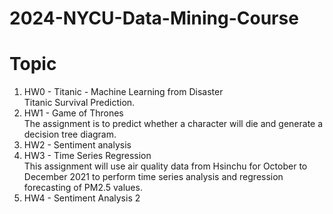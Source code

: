 # 2024-NYCU-Data-Mining-Course
# Topic
1. HW0 - Titanic - Machine Learning from Disaster  
Titanic Survival Prediction.
2. HW1 - Game of Thrones  
The assignment is to predict whether a character will die and generate a decision tree diagram.
3. HW2 - Sentiment analysis
4. HW3 - Time Series Regression  
This assignment will use air quality data from Hsinchu for October to December 2021 to perform time series analysis and regression forecasting of PM2.5 values.
5. HW4 - Sentiment Analysis 2
